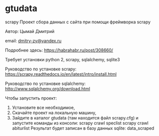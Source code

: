 # gtudata
scrapy 
Проект сбора данных с сайта при помощи фреймворка scrapy

Автор: Цымай Дмитрий

email: dmitry-zy@yandex.ru

Подробнее здесь: https://habrahabr.ru/post/308660/ 

Требует установки python 2, scrapy, sqlalchemy, sqlite3

Руководство по установке scrapy:
https://scrapy.readthedocs.io/en/latest/intro/install.html

Руководство по установке sqlalchemy:
http://www.sqlalchemy.org/download.html

Чтобы запустить проект:
1. Установите все необходимое, 
2. Скачайте проект на локальную машину, 
3. Зайдите в каталог gtudata (там находится файл scrapy.cfg) 
    и запустите  команды из консоли:
        scrapy crawl speclist
        scrapy crawl abiturlist
Результат будет записан в базу данных sqlite: data_scraped


